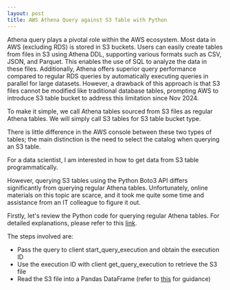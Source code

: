 ```yaml
---
layout: post
title: AWS Athena Query against S3 Table with Python
---
```


Athena query plays a pivotal role within the AWS ecosystem. Most data in AWS (excluding RDS) is stored in S3 buckets. Users can easily create tables from files in S3 using Athena DDL, supporting various formats such as CSV, JSON, and Parquet. This enables the use of SQL to analyze the data in these files. Additionally, Athena offers superior query performance compared to regular RDS queries by automatically executing queries in parallel for large datasets. However, a drawback of this approach is that S3 files cannot be modified like traditional database tables, prompting AWS to introduce S3 table bucket to address this limitation since Nov 2024.  

To make it simple, we call Athena tables sourced from S3 files as regular Athena tables. We will simply call S3 tables for S3 table bucket type.  

There is little difference in the AWS console between these two types of tables; the main distinction is the need to select the catalog when querying an S3 table.  

For a data scientist, I am interested in how to get data from S3 table programmatically.  

However, querying S3 tables using the Python Boto3 API differs significantly from querying regular Athena tables. Unfortunately, online materials on this topic are scarce, and it took me quite some time and assistance from an IT colleague to figure it out.  

Firstly, let's review the Python code for querying regular Athena tables. For detailed explanations, please refer to this [link](https://www.ilkkapeltola.fi/2018/04/simple-way-to-query-amazon-athena-in.html).  

The steps involved are:

* Pass the query to client start_query_execution and obtain the execution ID
* Use the execution ID with client get_query_execution to retrieve the S3 file
* Read the S3 file into a Pandas DataFrame (refer to [this](https://stackoverflow.com/questions/37703634/how-to-import-a-text-file-on-aws-s3-into-pandas-without-writing-to-disk) for guidance)




